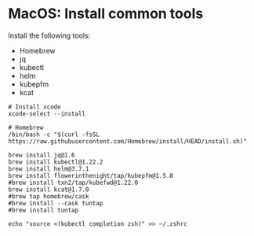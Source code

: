 # MacOS: Install common tools

Install the following tools:
* Homebrew
* jq
* kubectl
* helm
* kubepfm
* kcat

```shell
# Install xcode
xcode-select --install

# Homebrew
/bin/bash -c "$(curl -fsSL https://raw.githubusercontent.com/Homebrew/install/HEAD/install.sh)"

brew install jq@1.6
brew install kubectl@1.22.2
brew install helm@3.7.1
brew install flowerinthenight/tap/kubepfm@1.5.8
#brew install txn2/tap/kubefwd@1.22.0
brew install kcat@1.7.0
#brew tap homebrew/cask
#brew install --cask tuntap
#brew install tuntap

echo "source <(kubectl completion zsh)" >> ~/.zshrc
```